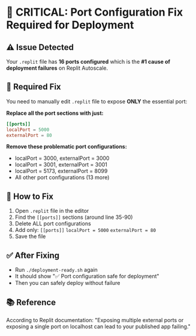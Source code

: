 # 🚨 CRITICAL: Port Configuration Fix Required for Deployment

## ⚠️ Issue Detected
Your `.replit` file has **16 ports configured** which is the **#1 cause of deployment failures** on Replit Autoscale.

## 🔧 Required Fix
You need to manually edit `.replit` file to expose **ONLY** the essential port:

**Replace all the port sections with just:**
```toml
[[ports]]
localPort = 5000
externalPort = 80
```

**Remove these problematic port configurations:**
- localPort = 3000, externalPort = 3000
- localPort = 3001, externalPort = 3001  
- localPort = 5173, externalPort = 8099
- All other port configurations (13 more)

## 🚀 How to Fix
1. Open `.replit` file in the editor
2. Find the `[[ports]]` sections (around line 35-90)
3. Delete ALL port configurations
4. Add only: `[[ports]]` `localPort = 5000` `externalPort = 80`
5. Save the file

## ✅ After Fixing
- Run `./deployment-ready.sh` again
- It should show "✅ Port configuration safe for deployment"
- Then you can safely deploy without failure

## 📚 Reference
According to Replit documentation: "Exposing multiple external ports or exposing a single port on localhost can lead to your published app failing."